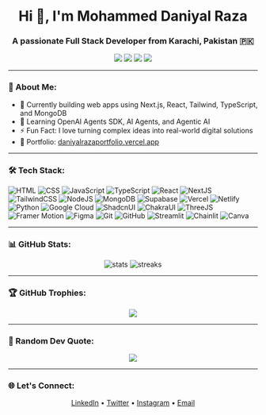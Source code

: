 <h1 align="center">Hi 👋, I'm Mohammed Daniyal Raza</h1>
<h3 align="center">A passionate Full Stack Developer from Karachi, Pakistan 🇵🇰</h3>

<p align="center">
  <a href="https://daniyalrazaportfolio.vercel.app/" target="_blank"><img src="https://img.shields.io/badge/Portfolio-Visit-informational?style=flat&logo=vercel&color=blueviolet" /></a>
  <a href="https://linkedin.com/in/your-linkedin" target="_blank"><img src="https://img.shields.io/badge/LinkedIn-Follow-blue?style=flat&logo=linkedin" /></a>
  <a href="https://twitter.com/your-twitter" target="_blank"><img src="https://img.shields.io/badge/Twitter-Follow-blue?style=flat&logo=twitter" /></a>
  <a href="mailto:qadrimohammeddaniyalraza@gmail.com"><img src="https://img.shields.io/badge/Email-Contact-red?style=flat&logo=gmail" /></a>
</p>

---

### 🧠 About Me:
- 🔭 Currently building web apps using Next.js, React, Tailwind, TypeScript, and MongoDB  
- 🌱 Learning OpenAI Agents SDK, AI Agents, and Agentic AI  
- ⚡ Fun Fact: I love turning complex ideas into real-world digital solutions  
- 🚀 Portfolio: [daniyalrazaportfolio.vercel.app](https://daniyalrazaportfolio.vercel.app/)

---

### 🛠️ Tech Stack:
![HTML](https://img.shields.io/badge/HTML5-E34F26?style=flat&logo=html5&logoColor=white)
![CSS](https://img.shields.io/badge/CSS3-1572B6?style=flat&logo=css3&logoColor=white)
![JavaScript](https://img.shields.io/badge/JavaScript-F7DF1E?style=flat&logo=javascript&logoColor=black)
![TypeScript](https://img.shields.io/badge/TypeScript-3178C6?style=flat&logo=typescript&logoColor=white)
![React](https://img.shields.io/badge/React-20232A?style=flat&logo=react&logoColor=61DAFB)
![NextJS](https://img.shields.io/badge/Next.js-black?style=flat&logo=next.js)
![TailwindCSS](https://img.shields.io/badge/Tailwind-06B6D4?style=flat&logo=tailwind-css&logoColor=white)
![NodeJS](https://img.shields.io/badge/Node.js-339933?style=flat&logo=node.js&logoColor=white)
![MongoDB](https://img.shields.io/badge/MongoDB-47A248?style=flat&logo=mongodb&logoColor=white)
![Supabase](https://img.shields.io/badge/Supabase-3ECF8E?style=flat&logo=supabase&logoColor=white)
![Vercel](https://img.shields.io/badge/Vercel-000000?style=flat&logo=vercel&logoColor=white)
![Netlify](https://img.shields.io/badge/Netlify-00C7B7?style=flat&logo=netlify&logoColor=white)
![Python](https://img.shields.io/badge/Python-3776AB?style=flat&logo=python&logoColor=white)
![Google Cloud](https://img.shields.io/badge/GCP-4285F4?style=flat&logo=googlecloud&logoColor=white)
![ShadcnUI](https://img.shields.io/badge/Shadcn_UI-6466F1?style=flat&logo=tailwind-css)
![ChakraUI](https://img.shields.io/badge/Chakra--UI-319795?style=flat&logo=chakraui&logoColor=white)
![ThreeJS](https://img.shields.io/badge/Three.js-000000?style=flat&logo=three.js&logoColor=white)
![Framer Motion](https://img.shields.io/badge/Framer--Motion-EF0187?style=flat&logo=framer)
![Figma](https://img.shields.io/badge/Figma-F24E1E?style=flat&logo=figma&logoColor=white)
![Git](https://img.shields.io/badge/Git-F05032?style=flat&logo=git&logoColor=white)
![GitHub](https://img.shields.io/badge/GitHub-181717?style=flat&logo=github&logoColor=white)
![Streamlit](https://img.shields.io/badge/Streamlit-FF4B4B?style=flat&logo=streamlit&logoColor=white)
![Chainlit](https://img.shields.io/badge/Chainlit-black?style=flat)
![Canva](https://img.shields.io/badge/Canva-00C4CC?style=flat&logo=canva&logoColor=white)

---

### 📊 GitHub Stats:
<p align="center">
  <img src="https://github-readme-stats.vercel.app/api?username=MohammedDaniyalRaza&show_icons=true&theme=tokyonight" alt="stats" />
  <img src="https://github-readme-streak-stats.herokuapp.com/?user=MohammedDaniyalRaza&theme=tokyonight" alt="streaks" />
</p>

---

### 🏆 GitHub Trophies:
<p align="center">
  <img src="https://github-profile-trophy.vercel.app/?username=MohammedDaniyalRaza&theme=onedark" />
</p>

---

### 🧠 Random Dev Quote:
<p align="center">
  <img src="https://quotes-github-readme.vercel.app/api?type=horizontal&theme=dark" />
</p>

---

### 🌐 Let's Connect:
<p align="center">
  <a href="https://linkedin.com/in/your-linkedin" target="_blank">LinkedIn</a> • 
  <a href="https://twitter.com/your-twitter" target="_blank">Twitter</a> • 
  <a href="https://instagram.com/your-instagram" target="_blank">Instagram</a> • 
  <a href="mailto:qadrimohammeddaniyalraza@gmail.com">Email</a>
</p>

